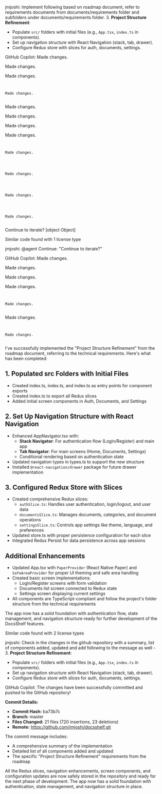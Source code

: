 jmjoshi: Implement following based on roadmap document, refer to requirements documents from 
documents/requirements folder and subfolders under documents/requirements folder.
3. **Project Structure Refinement**:
   - Populate `src/` folders with initial files (e.g., `App.tsx`, `index.ts` in components).
   - Set up navigation structure with React Navigation (stack, tab, drawer).
   - Configure Redux store with slices for auth, documents, settings.

GitHub Copilot: Made changes.

Made changes.

Made changes.


```


Made changes.


```


Made changes.

Made changes.

Made changes.

Made changes.


```


Made changes.


```

```


Made changes.


```

```


Made changes.


```

```


Made changes.


```


Continue to iterate?
[object Object]

Similar code found with 1 license type

jmjoshi: @agent Continue: "Continue to iterate?"

GitHub Copilot: Made changes.

Made changes.

Made changes.

Made changes.


```


Made changes.


```


Made changes.


```


Made changes.


```
I've successfully implemented the "Project Structure Refinement" from the roadmap document, referring to the technical requirements. Here's what has been completed:

## 1. Populated src Folders with Initial Files
- Created index.ts, index.ts, and index.ts as entry points for component exports
- Created index.ts to export all Redux slices
- Added initial screen components in Auth, Documents, and Settings

## 2. Set Up Navigation Structure with React Navigation
- Enhanced AppNavigator.tsx with:
  - **Stack Navigator**: For authentication flow (Login/Register) and main app
  - **Tab Navigator**: For main screens (Home, Documents, Settings)
  - Conditional rendering based on authentication state
- Updated navigation types in types.ts to support the new structure
- Installed `@react-navigation/drawer` package for future drawer implementation

## 3. Configured Redux Store with Slices
- Created comprehensive Redux slices:
  - `authSlice.ts`: Handles user authentication, login/logout, and user data
  - `documentsSlice.ts`: Manages documents, categories, and document operations
  - `settingsSlice.ts`: Controls app settings like theme, language, and preferences
- Updated store.ts with proper persistence configuration for each slice
- Integrated Redux Persist for data persistence across app sessions

## Additional Enhancements
- Updated App.tsx with `PaperProvider` (React Native Paper) and `SafeAreaProvider` for proper UI theming and safe area handling
- Created basic screen implementations:
  - Login/Register screens with form validation
  - Documents list screen connected to Redux state
  - Settings screen displaying current settings
- All components are TypeScript-compliant and follow the project's folder structure from the technical requirements

The app now has a solid foundation with authentication flow, state management, and navigation structure ready for further development of the DocsShelf features.

Similar code found with 2 license types

jmjoshi: Check in the changes in the github repository with a summary, list of components added, updated and 
add following to the message as well - 3. **Project Structure Refinement**:
   - Populate `src/` folders with initial files (e.g., `App.tsx`, `index.ts` in components).
   - Set up navigation structure with React Navigation (stack, tab, drawer).
   - Configure Redux store with slices for auth, documents, settings.

GitHub Copilot: The changes have been successfully committed and pushed to the GitHub repository! 

**Commit Details:**
- **Commit Hash:** ba73b7c
- **Branch:** master
- **Files Changed:** 21 files (720 insertions, 23 deletions)
- **Remote:** https://github.com/jmjoshi/docsshelf.git

The commit message includes:
- A comprehensive summary of the implementation
- Detailed list of all components added and updated
- The specific "Project Structure Refinement" requirements from the roadmap

All the Redux slices, navigation enhancements, screen components, and configuration updates are now safely stored in the repository and ready for the next phase of development. The app now has a solid foundation with authentication, state management, and navigation structure in place.